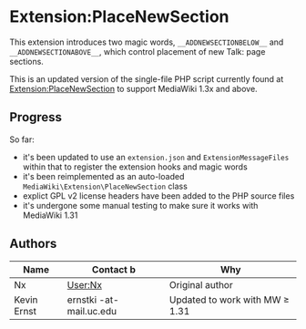 # Extension:PlaceNewSection

This extension introduces two magic words, `__ADDNEWSECTIONBELOW__` and
`__ADDNEWSECTIONABOVE__`, which control placement of new Talk: page sections. 

This is an updated version of the single-file PHP script currently found
at [Extension:PlaceNewSection][1] to support MediaWiki 1.3x and above.

## Progress

So far:

* it's been updated to use an `extension.json` and `ExtensionMessageFiles`
  within that to register the extension hooks and magic words
* it's been reimplemented as an auto-loaded `MediaWiki\Extension\PlaceNewSection`
  class
* explict GPL v2 license headers have been added to the PHP source files
* it's undergone some manual testing to make sure it works with MediaWiki 1.31

## Authors

| Name         | Contact                  b| Why
| ----         | -------                  | ---
| Nx           | [User:Nx][2]             | Original author
| Kevin Ernst  | ernstki -at- mail.uc.edu | Updated to work with MW ≥ 1.31

[1]: https://www.mediawiki.org/wiki/Extension:PlaceNewSection
[2]: https://en.wikipedia.org/wiki/User:Nx